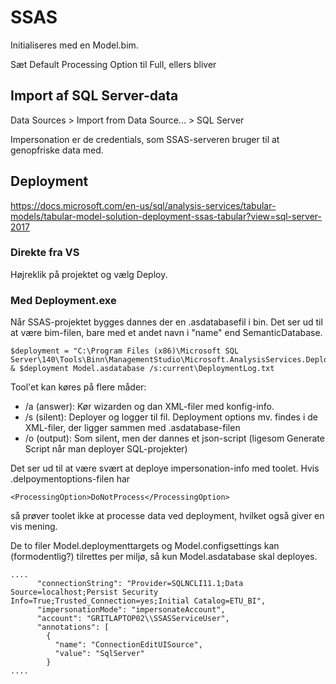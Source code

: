 # SSAS #

Initialiseres med en Model.bim.

Sæt Default Processing Option til Full, ellers bliver 

## Import af SQL Server-data ##

Data Sources > Import from Data Source... > SQL Server

Impersonation er de credentials, som SSAS-serveren bruger til at genopfriske data med.


## Deployment ##

https://docs.microsoft.com/en-us/sql/analysis-services/tabular-models/tabular-model-solution-deployment-ssas-tabular?view=sql-server-2017

### Direkte fra VS ###

Højreklik på projektet og vælg Deploy.


### Med Deployment.exe ###

Når SSAS-projektet bygges dannes der en .asdatabasefil i bin. Det ser ud til at være bim-filen, bare med et andet navn i "name" end SemanticDatabase.

    $deployment = "C:\Program Files (x86)\Microsoft SQL Server\140\Tools\Binn\ManagementStudio\Microsoft.AnalysisServices.Deployment.exe"
    & $deployment Model.asdatabase /s:current\DeploymentLog.txt


Tool'et kan køres på flere måder:

 - /a (answer): Kør wizarden og dan XML-filer med konfig-info.
 - /s (silent): Deployer og logger til fil. Deployment options mv. findes i de XML-filer, der ligger sammen med .asdatabase-filen
 - /o (output): Som silent, men der dannes et json-script (ligesom Generate Script når man deployer SQL-projekter)


Det ser ud til at være svært at deploye impersonation-info med toolet. Hvis .delpoymentoptions-filen har

    <ProcessingOption>DoNotProcess</ProcessingOption>

så prøver toolet ikke at processe data ved deployment, hvilket også giver en vis mening.

De to filer Model.deploymenttargets og Model.configsettings kan (formodentlig?) tilrettes per miljø, så kun Model.asdatabase skal deployes.




    ....
          "connectionString": "Provider=SQLNCLI11.1;Data Source=localhost;Persist Security Info=True;Trusted_Connection=yes;Initial Catalog=ETU_BI",
          "impersonationMode": "impersonateAccount",
          "account": "GRITLAPTOP02\\SSASServiceUser",
          "annotations": [
            {
              "name": "ConnectionEditUISource",
              "value": "SqlServer"
            }
    ....

